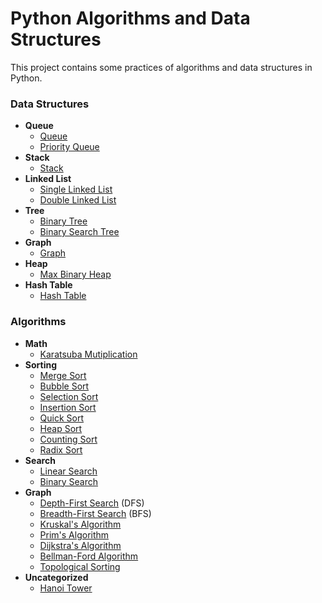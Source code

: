 # Python Algorithms and Data Structures
This project contains some practices of algorithms and data structures in Python.
### Data Structures
* **Queue**
    * [Queue](data-structures/queue/queue.py)
    * [Priority Queue](data-structures/queue/priorityQueue.py)
* **Stack**
    * [Stack](data-structures/stack/stack.py)
* **Linked List**
    * [Single Linked List](data-structures/linked-list/singleLinkedList.py)
    * [Double Linked List](data-structures/linked-list/doubleLinkedList.py)
* **Tree**
    * [Binary Tree](data-structures/tree/binaryTree.py)
    * [Binary Search Tree](data-structures/tree/binarySearchTree.py)
* **Graph**
    * [Graph](data-structures/graph/graph.py)
* **Heap**
    * [Max Binary Heap](data-structures/heap/maxBinaryHeap.py)
* **Hash Table**
    * [Hash Table](data-structures/hash-table/hashTable.py)

### Algorithms
* **Math**
    * [Karatsuba Mutiplication](algorithms/math/karatsuba.py)
* **Sorting**
    * [Merge Sort](algorithms/sorting/mergeSort.py)
    * [Bubble Sort](algorithms/sorting/bubbleSort.py)
    * [Selection Sort](algorithms/sorting/selectionSort.py)
    * [Insertion Sort](algorithms/sorting/insertionSort.py)
    * [Quick Sort](algorithms/sorting/quickSort.py)
    * [Heap Sort](algorithms/sorting/heapSort.py)
    * [Counting Sort](algorithms/sorting/countingSort.py)
    * [Radix Sort](algorithms/sorting/radixSort.py)
* **Search**
    * [Linear Search](algorithms/search/linearSearch.py)
    * [Binary Search](algorithms/search/binarySearch.py)
* **Graph**
    * [Depth-First Search](algorithms/graph/depthFirstSearch.py) (DFS)
    * [Breadth-First Search](algorithms/graph/breadthFirstSearch.py) (BFS)
    * [Kruskal's Algorithm](algorithms/graph/kruskal.py)
    * [Prim's Algorithm](algorithms/graph/prim.py)
    * [Dijkstra's Algorithm](algorithms/graph/dijkstra.py)
    * [Bellman-Ford Algorithm](algorithms/graph/bellmanFord.py)
    * [Topological Sorting](algorithms/graph/topologicalSort.py)
* **Uncategorized**
    * [Hanoi Tower](algorithms/uncategorized/hanoiTower.py)